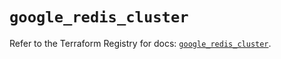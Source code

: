 # `google_redis_cluster`

Refer to the Terraform Registry for docs: [`google_redis_cluster`](https://registry.terraform.io/providers/hashicorp/google-beta/6.10.0/docs/resources/google_redis_cluster).
